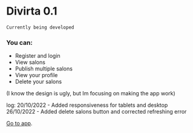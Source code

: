 # Divirta 0.1

`Currently being developed`

### You can:
- Register and login
- View salons
- Publish multiple salons
- View your profile
- Delete your salons

(I know the design is ugly, but Im focusing on making the app work)

log:
20/10/2022 - Added responsiveness for tablets and desktop 
26/10/2022 - Added delete salons button and corrected refreshing error

[Go to app](https://divirta-project.vercel.app/).
